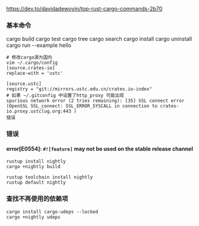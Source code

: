 https://dev.to/davidadewoyin/top-rust-cargo-commands-2b70

### 基本命令
cargo build
cargo test
cargo tree
cargo search
cargo install
cargo uninstall
cargo run --example hello
``` shell
# 修改cargo源为国内
vim ~/.cargo/config
[source.crates-io]
replace-with = 'ustc'

[source.ustc]
registry = "git://mirrors.ustc.edu.cn/crates.io-index"
# 如果 ~/.gitconfig 中设置了http_proxy 可能出现
spurious network error (2 tries remaining): [35] SSL connect error (OpenSSL SSL_connect: SSL_ERROR_SYSCALL in connection to crates-io.proxy.ustclug.org:443 )
错误
```


### 错误 
#### error[E0554]: `#![feature]` may not be used on the stable release channel
``` shell
rustup install nightly
cargo +nightly build

rustup toolchain install nightly
rustup default nightly
```

### 查找不再使用的依赖项
``` shell
cargo install cargo-udeps --locked
cargo +nightly udeps
```
